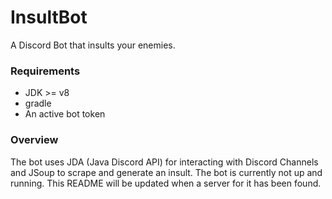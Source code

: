 # InsultBot
A Discord Bot that insults your enemies.

### Requirements
- JDK >= v8
- gradle
- An active bot token

### Overview
The bot uses JDA (Java Discord API) for interacting with Discord Channels and JSoup to scrape and generate an insult.
The bot is currently not up and running. This README will be updated when a server for it has been found.
